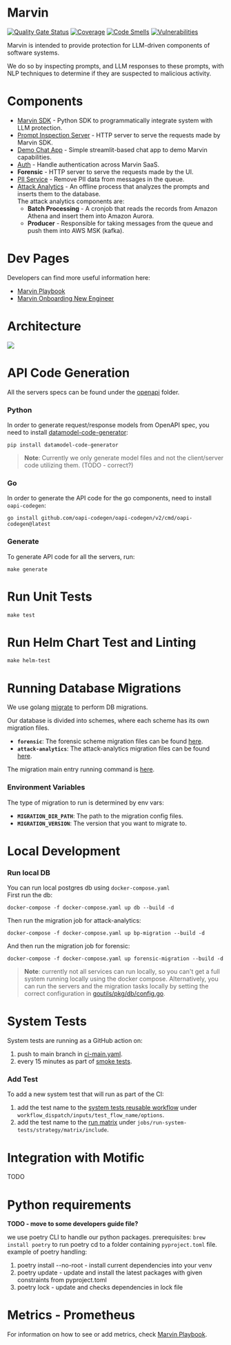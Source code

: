 # Marvin

[![Quality Gate Status](https://sonar.us-east.devhub-cloud.cisco.com/api/project_badges/measure?project=panoptica-marvin&metric=alert_status&token=sqb_aa88cc46acaf5b3d2d9f8c09843024776e7a66df)](https://sonar.us-east.devhub-cloud.cisco.com/dashboard?id=panoptica-marvin)
[![Coverage](https://sonar.us-east.devhub-cloud.cisco.com/api/project_badges/measure?project=panoptica-marvin&metric=coverage&token=sqb_aa88cc46acaf5b3d2d9f8c09843024776e7a66df)](https://sonar.us-east.devhub-cloud.cisco.com/dashboard?id=panoptica-marvin)
[![Code Smells](https://sonar.us-east.devhub-cloud.cisco.com/api/project_badges/measure?project=panoptica-marvin&metric=code_smells&token=sqb_aa88cc46acaf5b3d2d9f8c09843024776e7a66df)](https://sonar.us-east.devhub-cloud.cisco.com/dashboard?id=panoptica-marvin)
[![Vulnerabilities](https://sonar.us-east.devhub-cloud.cisco.com/api/project_badges/measure?project=panoptica-marvin&metric=vulnerabilities&token=sqb_aa88cc46acaf5b3d2d9f8c09843024776e7a66df)](https://sonar.us-east.devhub-cloud.cisco.com/dashboard?id=panoptica-marvin)

Marvin is intended to provide protection for LLM-driven components of software systems.

We do so by inspecting prompts, and LLM responses to these prompts, with NLP techniques to determine if 
they are suspected to malicious activity. 

# Components
* [Marvin SDK](./sdk) - Python SDK to programmatically integrate system with LLM protection.
* [Prompt Inspection Server](./prompt_inspection_server) - HTTP server to serve the requests made by Marvin SDK.
* [Demo Chat App](./test_app) - Simple streamlit-based chat app to demo Marvin capabilities.
* [Auth](./auth) - Handle authentication across Marvin SaaS.
* **Forensic** - HTTP server to serve the requests made by the UI.
* [PII Service](./pii_service) - Remove PII data from messages in the queue.
* [Attack Analytics](./attack-analytics) - An offline process that analyzes the prompts and inserts them to the database.  
The attack analytics components are:
  * **Batch Processing** - A cronjob that reads the records from Amazon Athena and insert them into Amazon Aurora. 
  * **Producer** - Responsible for taking messages from the queue and push them into AWS MSK (kafka).

# Dev Pages
Developers can find more useful information here:
- [Marvin Playbook](https://cisco-eti.atlassian.net/l/cp/mKfZJGi1)
- [Marvin Onboarding New Engineer](https://cisco-eti.atlassian.net/l/cp/vs004iqd)

# Architecture

![](img/marvin-architecture.png)
# API Code Generation
All the servers specs can be found under the [openapi](openapi) folder.

### Python
In order to generate request/response models from OpenAPI spec,
you need to install [datamodel-code-generator](https://koxudaxi.github.io/datamodel-code-generator/): 

```shell
pip install datamodel-code-generator
```

> **Note**: Currently we only generate model files and not the client/server code utilizing them. (TODO - correct?)

### Go
In order to generate the API code for the go components, need to install  `oapi-codegen`:
```shell
go install github.com/oapi-codegen/oapi-codegen/v2/cmd/oapi-codegen@latest
```

### Generate
To generate API code for all the servers, run:
```shell
make generate
```

# Run Unit Tests
```shell
make test
```

# Run Helm Chart Test and Linting
```shell
make helm-test
```

# Running Database Migrations
We use golang [migrate](https://github.com/golang-migrate/migrate) to perform DB migrations.

Our database is divided into schemes, where each scheme has its own migration files.  
- **`forensic`**: The forensic scheme migration files can be found [here](attack-analytics/cmd/forensic/migration/config).
- **`attack-analytics`**: The attack-analytics migration files can be found [here](attack-analytics/cmd/batch-processing/migration/config).

The migration main entry running command is [here](goutils/cmd/common/migration/main.go).

### Environment Variables
The type of migration to run is determined by env vars:
- **`MIGRATION_DIR_PATH`**: The path to the migration config files.
- **`MIGRATION_VERSION`**: The version that you want to migrate to.


# Local Development

### Run local DB
You can run local postgres db using `docker-compose.yaml`  
First run the db:
```shell
docker-compose -f docker-compose.yaml up db --build -d
```
Then run the migration job for attack-analytics:
```shell
docker-compose -f docker-compose.yaml up bp-migration --build -d
```
And then run the migration job for forensic:
```shell
docker-compose -f docker-compose.yaml up forensic-migration --build -d
```

> **Note**: currently not all services can run locally,
> so you can't get a full system running locally using the docker compose.
> Alternatively, you can run the servers and the migration tasks locally
> by setting the correct configuration in [goutils/pkg/db/config.go](goutils/pkg/db/config.go). 

# System Tests
System tests are running as a GitHub action on:
1. push to main branch in [ci-main.yaml](.github/workflows/ci-main.yaml).
2. every 15 minutes as part of [smoke tests](.github/workflows/smoke-tests.yaml).

### Add Test
To add a new system test that will run as part of the CI:
1. add the test name to the [system tests reusable workflow](.github/workflows/run-system-tests.yaml) under `workflow_dispatch/inputs/test_flow_name/options`.
2. add the test name to the [run matrix](.github/workflows/ci-main.yaml) under `jobs/run-system-tests/strategy/matrix/include`.

# Integration with Motific
TODO

# Python requirements
**TODO - move to some developers guide file?**  

we use poetry CLI to handle our python packages.
prerequisites: `brew install poetry`
to run poetry cd to a folder containing `pyproject.toml` file. example of poetry handling:
1. poetry install --no-root - install current dependencies into your venv
2. poetry update - update and install the latest packages with given constraints from pyproject.toml
3. poetry lock - update and checks dependencies in lock file

# Metrics - Prometheus
For information on how to see or add metrics, check [Marvin Playbook](https://cisco-eti.atlassian.net/l/cp/mKfZJGi1).